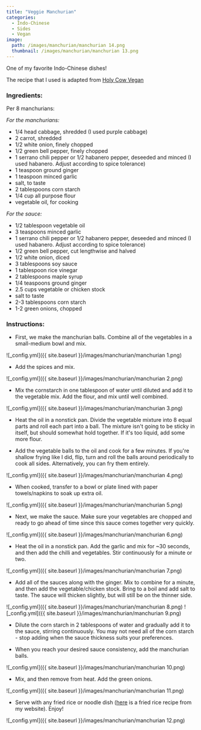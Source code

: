 ```yaml
---
title: "Veggie Manchurian"
categories:
  - Indo-Chinese
  - Sides
  - Vegan
image:
  path: /images/manchurian/manchurian 14.png
  thumbnail: /images/manchurian/manchurian 13.png
---
```


One of my favorite Indo-Chinese dishes!

The recipe that I used is adapted from [Holy Cow Vegan](https://holycowvegan.net/veg-manchurian/)

### Ingredients:

Per 8 manchurians:

_For the manchurians:_

* 1/4 head cabbage, shredded (I used purple cabbage)
* 2 carrot, shredded
* 1/2 white onion, finely chopped 
* 1/2 green bell pepper, finely chopped
* 1 serrano chili pepper or 1/2 habanero pepper, deseeded and minced (I used habanero. Adjust according to spice tolerance) 
* 1 teaspoon ground ginger
* 1 teaspoon minced garlic
* salt, to taste
* 2 tablespoons corn starch 
* 1/4 cup all purpose flour
* vegetable oil, for cooking

_For the sauce:_

* 1/2 tablespoon vegetable oil
* 3 teaspoons minced garlic 
* 1 serrano chili pepper or 1/2 habanero pepper, deseeded and minced (I used habanero. Adjust according to spice tolerance) 
* 1/2 green bell pepper, cut lengthwise and halved
* 1/2 white onion, diced
* 3 tablespoons soy sauce
* 1 tablespoon rice vinegar
* 2 tablespoons maple syrup
* 1/4 teaspoons ground ginger
* 2.5 cups vegetable or chicken stock 
* salt to taste
* 2-3 tablespoons corn starch
* 1-2 green onions, chopped


### Instructions:

* First, we make the manchurian balls. Combine all of the vegetables in a small-medium bowl and mix.

![_config.yml]({{ site.baseurl }}/images/manchurian/manchurian 1.png)

* Add the spices and mix.

![_config.yml]({{ site.baseurl }}/images/manchurian/manchurian 2.png)

* Mix the cornstarch in one tablespoon of water until diluted and add it to the vegetable mix. Add the flour, and mix until well combined.

![_config.yml]({{ site.baseurl }}/images/manchurian/manchurian 3.png)

* Heat the oil in a nonstick pan. Divide the vegetable mixture into 8 equal parts and roll each part into a ball. The mixture isn't going to be sticky in itself, but should somewhat hold together. If it's too liquid, add some more flour.

* Add the vegetable balls to the oil and cook for a few minutes. If you're shallow frying like I did, flip, turn and roll the balls around periodically to cook all sides. Alternatively, you can fry them entirely.

![_config.yml]({{ site.baseurl }}/images/manchurian/manchurian 4.png)

* When cooked, transfer to a bowl or plate lined with paper towels/napkins to soak up extra oil.

![_config.yml]({{ site.baseurl }}/images/manchurian/manchurian 5.png)

* Next, we make the sauce. Make sure your vegetables are chopped and ready to go ahead of time since this sauce comes together very quickly.

![_config.yml]({{ site.baseurl }}/images/manchurian/manchurian 6.png)

* Heat the oil in a nonstick pan. Add the garlic and mix for ~30 seconds, and then add the chilli and vegetables. Stir continuously for a minute or two.

![_config.yml]({{ site.baseurl }}/images/manchurian/manchurian 7.png)

* Add all of the sauces along with the ginger. Mix to combine for a minute, and then add the vegetable/chicken stock. Bring to a boil and add salt to taste. The sauce will thicken slightly, but will still be on the thinner side.

![_config.yml]({{ site.baseurl }}/images/manchurian/manchurian 8.png)
![_config.yml]({{ site.baseurl }}/images/manchurian/manchurian 9.png)

* Dilute the corn starch in 2 tablespoons of water and gradually add it to the sauce, stirring continuously. You may not need all of the corn starch - stop adding when the sauce thickness suits your preferences.

* When you reach your desired sauce consistency, add the manchurian balls.

![_config.yml]({{ site.baseurl }}/images/manchurian/manchurian 10.png)

* Mix, and then remove from heat. Add the green onions. 

![_config.yml]({{ site.baseurl }}/images/manchurian/manchurian 11.png)

* Serve with any fried rice or noodle dish ([here](https://www.whatsprernacooking.com/thai/rice/not%20vegetarian/thai-shrimp-fried-rice/) is a fried rice recipe from my website). Enjoy!

![_config.yml]({{ site.baseurl }}/images/manchurian/manchurian 12.png)



